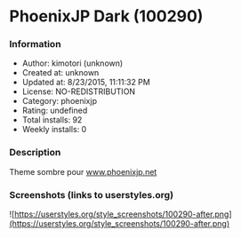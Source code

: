 # PhoenixJP Dark (100290)

### Information
- Author: kimotori (unknown)
- Created at: unknown
- Updated at: 8/23/2015, 11:11:32 PM
- License: NO-REDISTRIBUTION
- Category: phoenixjp
- Rating: undefined
- Total installs: 92
- Weekly installs: 0


### Description
Theme sombre pour www.phoenixjp.net


### Screenshots (links to userstyles.org)
![https://userstyles.org/style_screenshots/100290-after.png](https://userstyles.org/style_screenshots/100290-after.png)


